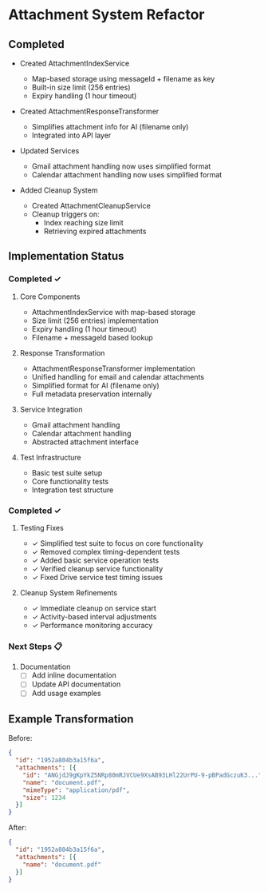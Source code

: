 # Attachment System Refactor

## Completed
- Created AttachmentIndexService
  - Map-based storage using messageId + filename as key
  - Built-in size limit (256 entries)
  - Expiry handling (1 hour timeout)

- Created AttachmentResponseTransformer
  - Simplifies attachment info for AI (filename only)
  - Integrated into API layer

- Updated Services
  - Gmail attachment handling now uses simplified format
  - Calendar attachment handling now uses simplified format

- Added Cleanup System
  - Created AttachmentCleanupService
  - Cleanup triggers on:
    - Index reaching size limit
    - Retrieving expired attachments

## Implementation Status

### Completed ✓
1. Core Components
   - AttachmentIndexService with map-based storage
   - Size limit (256 entries) implementation
   - Expiry handling (1 hour timeout)
   - Filename + messageId based lookup

2. Response Transformation
   - AttachmentResponseTransformer implementation
   - Unified handling for email and calendar attachments
   - Simplified format for AI (filename only)
   - Full metadata preservation internally

3. Service Integration
   - Gmail attachment handling
   - Calendar attachment handling
   - Abstracted attachment interface

4. Test Infrastructure
   - Basic test suite setup
   - Core functionality tests
   - Integration test structure

### Completed ✓
1. Testing Fixes
   - ✓ Simplified test suite to focus on core functionality
   - ✓ Removed complex timing-dependent tests
   - ✓ Added basic service operation tests
   - ✓ Verified cleanup service functionality
   - ✓ Fixed Drive service test timing issues

2. Cleanup System Refinements
   - ✓ Immediate cleanup on service start
   - ✓ Activity-based interval adjustments
   - ✓ Performance monitoring accuracy

### Next Steps 📋
1. Documentation
   - [ ] Add inline documentation
   - [ ] Update API documentation
   - [ ] Add usage examples

## Example Transformation
Before:
```json
{
  "id": "1952a804b3a15f6a",
  "attachments": [{
    "id": "ANGjdJ9gKpYkZ5NRp80mRJVCUe9XsAB93LHl22UrPU-9-pBPadGczuK3...",
    "name": "document.pdf",
    "mimeType": "application/pdf",
    "size": 1234
  }]
}
```

After:
```json
{
  "id": "1952a804b3a15f6a",
  "attachments": [{
    "name": "document.pdf"
  }]
}
